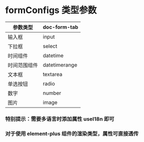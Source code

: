 # formConfigs 类型参数

| 参数类型     | doc-form-tab  |
| ------------ | ------------- |
| 输入框       | input         |
| 下拉框       | select        |
| 时间组件     | datetime      |
| 时间范围组件 | datetimerange |
| 文本框       | textarea      |
| 单选按钮     | radio         |
| 数字         | number        |
| 图片         | image         |

### 特别提示：需要多语言时添加属性 useI18n 即可

### 对于使用 element-plus 组件的渲染类型，属性可直接透传
